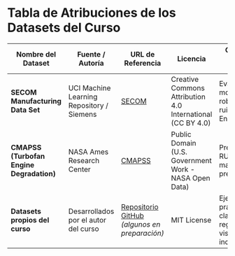 # Tabla de Atribuciones de los Datasets del Curso

| Nombre del Dataset                                | Fuente / Autoría                        | URL de Referencia                                                                                          | Licencia                                                                 | Contexto de Uso en el Curso                                              |
|---------------------------------------------------|-----------------------------------------|-------------------------------------------------------------------------------------------------------------|--------------------------------------------------------------------------|---------------------------------------------------------------------------|
| **SECOM Manufacturing Data Set**                  | UCI Machine Learning Repository / Siemens | [SECOM](https://archive.ics.uci.edu/ml/datasets/SECOM)                                                    | Creative Commons Attribution 4.0 International (CC BY 4.0)               | Evaluación de modelos robustos ante ruido (Tema 6, Ensemble)             |
| **CMAPSS (Turbofan Engine Degradation)**          | NASA Ames Research Center               | [CMAPSS](https://data.nasa.gov/dataset/CMAPSSData/ff5v-kuh6)                                                | Public Domain (U.S. Government Work - NASA Open Data)                    | Predicción de RUL en mantenimiento predictivo                            |
| **Datasets propios del curso**                    | Desarrollados por el autor del curso    | [Repositorio GitHub](https://github.com/dtoralg/IE_Calidad_ML) *(algunos en preparación)*                 | MIT License                                                               | Ejercicios prácticos de clasificación, regresión, visión e industrialización |
